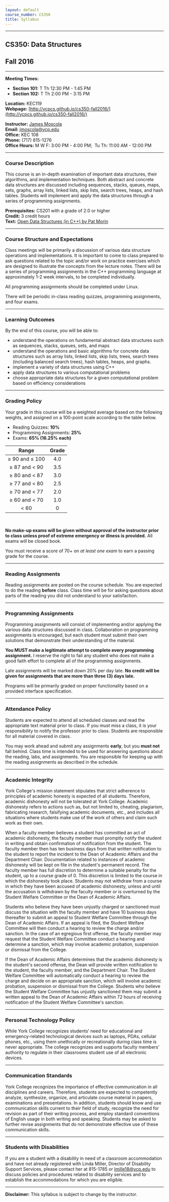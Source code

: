 ```yaml
---
layout: default
course_number: CS350
title: Syllabus
---
```


*** *** *** *** *** *** *** *** *** *** *** ***

## CS350: Data Structures

## Fall 2016

*** *** *** *** *** *** *** *** *** *** *** ***


**Meeting Times:**

 - **Section 101:**  T Th    12:30 PM - 1:45 PM<br>
 - **Section 102:**  T Th     2:00 PM - 3:15 PM<br>
 
**Location:** KEC119<br>
**Webpage:**  [http://ycpcs.github.io/cs350-fall2016/](http://ycpcs.github.io/cs350-fall2016/)

**Instructor:** [James Moscola](http://faculty.ycp.edu/~jmoscola/)<br>
**Email:** <jmoscola@ycp.edu><br>
**Office:** KEC 108<br>
**Phone:** (717) 815-1276<br>
**Office Hours:** M W F: 3:00 PM - 4:00 PM; 		          Tu Th: 11:00 AM - 12:00 PM

***



### Course Description

This course is an in-depth examination of important data structures, their algorithms, and implementation techniques. 
Both abstract and concrete data structures are discussed including sequences, stacks, queues, maps, sets, graphs, array 
lists, linked lists, skip lists, search trees, heaps, and hash tables. Students will implement and apply the data 
structures through a series of programming assignments.


**Prerequisites:**	CS201 with a grade of 2.0 or higher<br>
**Credit:**		3 credit hours<br>
**Text:**		[Open Data Structures (in C++) by Pat Morin](http://www.opendatastructures.org/ods-cpp.pdf)<br>

***



### Course Structure and Expectations

Class meetings will be primarily a discussion of various data structure operations and implementations. It is important 
to come to class prepared to ask questions related to the topic and/or work on practice exercises which are designed to 
illustrate the concepts from the lecture notes. There will be a series of programming assignments in the C++ programming 
language at approximately 1-2 week intervals, to be completed individually.

All programming assignments should be completed under Linux.

There will be periodic in-class reading quizzes, programming assignments, and four exams.

***



### Learning Outcomes

By the end of this course, you will be able to:

  - understand the operations on fundamental abstract data structures such as sequences, stacks, queues, sets, and maps
  - understand the operations and basic algorithms for concrete data structures such as array lists, linked lists, skip 
  lists, trees, search trees (including balanced search trees), hash tables, heaps, and graphs.
  - implement a variety of data structures using C++
  - apply data structures to various computational problems
  - choose appropriate data structures for a given computational problem based on efficiency considerations

***



### Grading Policy

Your grade in this course will be a weighted average based on the following weights, and assigned on a 100-point scale 
according to the table below.

  - Reading Quizzes: **10%**
  - Programming Assignments: **25%**
  - Exams: **65% (16.25% each)**

| Range             |  Grade   |
|:-----------------:|:--------:|
| ≥ 90 and ≤ 100    |   4.0    |
| ≥ 87 and &lt; 90  |   3.5    |
| ≥ 80 and &lt; 87  |   3.0    |
| ≥ 77 and &lt; 80  |   2.5    |
| ≥ 70 and &lt; 77  |   2.0    |
| ≥ 60 and &lt; 70  |   1.0    |
| &lt; 60           |    0     |

<br>

**No make-up exams will be given without approval of the instructor prior to class unless proof of extreme emergency or 
illness is provided.** All exams will be closed book.

You must receive a score of 70+ on _at least one exam_ to earn a passing grade for the course.

***



### Reading Assignments

Reading assignments are posted on the course schedule. You are expected to do the reading **before** class. Class time 
will be for asking questions about parts of the reading you did not understand to your satisfaction.

***



### Programming Assignments

Programming assignments will consist of implementing and/or applying the various data structures discussed in class. 
Collaboration on programming assignments is encouraged, but each student must submit their own solutions that demonstrate 
their understanding of the material.

**You MUST make a legitimate attempt to complete every programming assignment.** I reserve the right to fail any student 
who does not make a good faith effort to complete all of the programming assignments.

Late assignments will be marked down 20% per day late. **No credit will be given for assignments that are more than 
three (3) days late.**

Programs will be primarily graded on proper functionality based on a provided interface specification.

***



### Attendance Policy

Students are expected to attend all scheduled classes and read the appropriate text material prior to class. If you must 
miss a class, it is your responsibility to notify the professor prior to class. Students are responsible for all material 
covered in class.

You may work ahead and submit any assignments **early**, but you **must not** fall behind. Class time is intended to be 
used for answering questions about the reading, labs, and assignments. You are responsible for keeping up with the reading 
assignments as described in the schedule.

***



### Academic Integrity

York College's mission statement stipulates that strict adherence to
principles of academic honesty is expected of all students. Therefore,
academic dishonesty will not be tolerated at York College. Academic
dishonesty refers to actions such as, but not limited to, cheating,
plagiarism, fabricating research, falsifying academic documents, etc.,
and includes all situations where students make use of the work of others
and claim such work as their own.

When a faculty member believes a student has committed an act of academic
dishonesty, the faculty member must promptly notify the student in writing
and obtain confirmation of notification from the student.  The faculty
member then has ten business days from that written notification to
the student to report the incident to the Dean of Academic Affairs and
the Department Chair. Documentation related to instances of academic
dishonesty will be kept on file in the student's permanent record. The
faculty member has full discretion to determine a suitable penalty for
the student, up to a course grade of 0.  This discretion is limited to
the course in which the dishonesty took place.  Students may not withdraw
from a course in which they have been accused of academic dishonesty,
unless and until the accusation is withdrawn by the faculty member or
is overturned by the Student Welfare Committee or the Dean of Academic
Affairs.

Students who believe they have been unjustly charged or sanctioned must
discuss the situation with the faculty member and have 10 business
days thereafter to submit an appeal to Student Welfare Committee
through the Dean of Academic Affairs. If an appeal is filed, the
Student Welfare Committee will then conduct a hearing to review the
charge and/or sanction.  In the case of an egregious first offense, the
faculty member may request that the Student Welfare Committee conduct a
hearing and determine a sanction, which may involve academic probation,
suspension or dismissal from the College.

If the Dean of Academic Affairs determines that the academic dishonesty is
the student's second offense, the Dean will provide written notification
to the student, the faculty member, and the Department Chair. The Student
Welfare Committee will automatically conduct a hearing to review the
charge and decide on an appropriate sanction, which will involve academic
probation, suspension or dismissal from the College. Students who believe
the Student Welfare Committee has unjustly sanctioned them may submit
a written appeal to the Dean of Academic Affairs within 72 hours of
receiving notification of the Student Welfare Committee's sanction.

***



### Personal Technology Policy

While York College recognizes students’ need for educational and emergency-related technological devices such as laptops, 
PDAs, cellular phones, etc., using them unethically or recreationally during class time is never appropriate.  The college 
recognizes and supports faculty members’ authority to regulate in their classrooms student use of all electronic devices.

***



### Communication Standards

York College recognizes the importance of effective communication in all disciplines and careers.  Therefore, students 
are expected to competently analyze, synthesize, organize, and articulate course material in papers, examinations and 
presentations.  In addition, students should know and use communication skills current to their field of study, recognize 
the need for revision as part of their writing process, and employ standard conventions of English usage in both writing 
and speaking.  Students may be asked to further revise assignments that do not demonstrate effective use of these 
communication skills.

***



### Students with Disabilities

If you are a student with a disability in need of a classroom accommodation and have not already registered with 
Linda Miller, Director of Disability Support Services, please contact her at 815-1785 or 
[lmille18@ycp.edu](mailto:lmille18@ycp.edu) to discuss policies and procedures related to disability services and to 
establish the accommodations for which you are eligible.

***



**Disclaimer:**	This syllabus is subject to change by the instructor.
